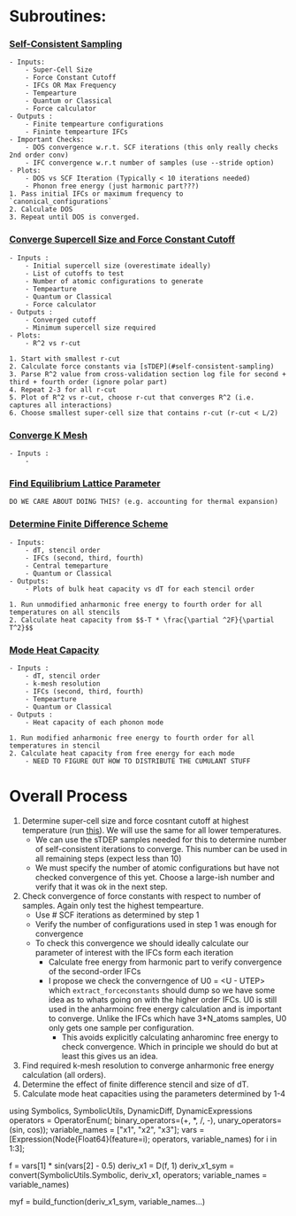 

# Subroutines:


### [Self-Consistent Sampling](#self-consistent-sampling)
    - Inputs: 
        - Super-Cell Size
        - Force Constant Cutoff
        - IFCs OR Max Frequency
        - Tempearture
        - Quantum or Classical
        - Force calculator
    - Outputs : 
        - Finite tempearture configurations
        - Fininte tempearture IFCs
    - Important Checks: 
        - DOS convergence w.r.t. SCF iterations (this only really checks 2nd order conv)
        - IFC convergence w.r.t number of samples (use --stride option)
    - Plots:
        - DOS vs SCF Iteration (Typically < 10 iterations needed)
        - Phonon free energy (just harmonic part???)
    1. Pass initial IFCs or maximum frequency to `canonical_configurations`
    2. Calculate DOS
    3. Repeat until DOS is converged. 

### [Converge Supercell Size and Force Constant Cutoff](#converge-supercell-size-and-force-constant-cutoff)
    - Inputs :
        - Initial supercell size (overestimate ideally)
        - List of cutoffs to test
        - Number of atomic configurations to generate
        - Tempearture
        - Quantum or Classical
        - Force calculator
    - Outputs :
        - Converged cutoff
        - Minimum supercell size required
    - Plots:
        - R^2 vs r-cut

    1. Start with smallest r-cut
    2. Calculate force constants via [sTDEP](#self-consistent-sampling)
    3. Parse R^2 value from cross-validation section log file for second + third + fourth order (ignore polar part)
    4. Repeat 2-3 for all r-cut
    5. Plot of R^2 vs r-cut, choose r-cut that converges R^2 (i.e. captures all interactions)
    6. Choose smallest super-cell size that contains r-cut (r-cut < L/2)

### [Converge K Mesh](#converge-k-mesh)
    - Inputs :
        - 

### [Find Equilibrium Lattice Parameter](#converge-k-mesh)
    DO WE CARE ABOUT DOING THIS? (e.g. accounting for thermal expansion)


### [Determine Finite Difference Scheme](#determine-finite-difference-scheme)
    - Inputs:
        - dT, stencil order
        - IFCs (second, third, fourth)
        - Central temeparture
        - Quantum or Classical
    - Outputs:
        - Plots of bulk heat capacity vs dT for each stencil order

    1. Run unmodified anharmonic free energy to fourth order for all temperatures on all stencils
    2. Calculate heat capacity from $$-T * \frac{\partial ^2F}{\partial T^2}$$

### [Mode Heat Capacity](#mode-heat-capacity)
    - Inputs :
        - dT, stencil order
        - k-mesh resolution
        - IFCs (second, third, fourth)
        - Tempearture
        - Quantum or Classical
    - Outputs :
        - Heat capacity of each phonon mode
    
    1. Run modified anharmonic free energy to fourth order for all temperatures in stencil
    2. Calculate heat capacity from free energy for each mode
        - NEED TO FIGURE OUT HOW TO DISTRIBUTE THE CUMULANT STUFF

# Overall Process

1. Determine super-cell size and force cosntant cutoff at highest temperature (run [this]((#converge-super-cell-size-and-force-constant-cutoff))). We will use the same for all lower temperatures.
    - We can use the sTDEP samples needed for this to determine number of self-consistent iterations to converge. This number can be used in all remaining steps (expect less than 10)
    - We must specify the number of atomic configurations but have not checked convergence of this yet. Choose a large-ish number and verify that it was ok in the next step.
2. Check convergence of force constants with respect to number of samples. Again only test the highest tempearture.
    - Use # SCF iterations as determined by step 1
    - Verify the number of configurations used in step 1 was enough for convergence
    - To check this convergence we should ideally calculate our parameter of interest with the IFCs form each iteration
        - Calculate free energy from harmonic part to verify convergence of the second-order IFCs
        - I propose we check the converngence of U0 = <U - UTEP> which `extract_forceconstants` should dump so we have some idea as to whats going on with the higher order IFCs. U0 is still used in the anharmoinc free energy calculation and is important to converge. Unlike the IFCs which have 3*N_atoms samples, U0 only gets one sample per configuration.
            - This avoids explicitly calculating anharominc free energy to check convergence. Which in principle we should do but at least this gives us an idea. 
3. Find required k-mesh resolution to converge anharmonic free energy calculation (all orders).
4. Determine the effect of finite difference stencil and size of dT.
5. Calculate mode heat capacities using the parameters determined by 1-4




using Symbolics, SymbolicUtils, DynamicDiff, DynamicExpressions
operators = OperatorEnum(; binary_operators=(+, *, /, -), unary_operators=(sin, cos));
variable_names = ["x1", "x2", "x3"];
vars = [Expression(Node{Float64}(feature=i); operators, variable_names) for i in 1:3];

f = vars[1] * sin(vars[2] - 0.5)
deriv_x1 = D(f, 1)
deriv_x1_sym =  convert(SymbolicUtils.Symbolic, deriv_x1, operators; variable_names = variable_names)

myf = build_function(deriv_x1_sym, variable_names...)
